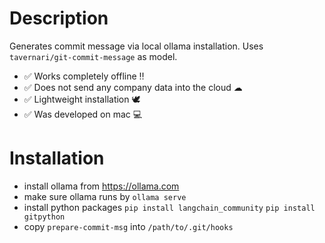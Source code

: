 # Description

Generates commit message via local ollama installation.
Uses `tavernari/git-commit-message` as model.

- ✅ Works completely offline ‼️
- ✅ Does not send any company data into the cloud ☁
- ✅ Lightweight installation 🕊️
- ✅ Was developed on mac 💻

# Installation 
- install ollama from https://ollama.com
- make sure ollama runs by `ollama serve`
- install python packages
`pip install langchain_community` 
`pip install gitpython`
- copy `prepare-commit-msg` into `/path/to/.git/hooks`